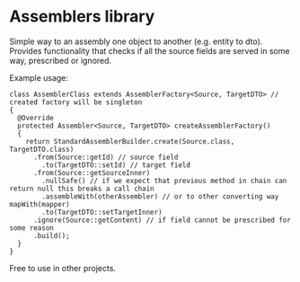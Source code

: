 # Assemblers library
Simple way to an assembly one object to another (e.g. entity to dto).
Provides functionality that checks if all the source fields are served in some way, prescribed or ignored.

Example usage:
```
class AssemblerClass extends AssemblerFactory<Source, TargetDTO> // created factory will be singleton
{
  @Override
  protected Assembler<Source, TargetDTO> createAssemblerFactory()
  {
    return StandardAssemblerBuilder.create(Source.class, TargetDTO.class)
      .from(Source::getId) // source field
        .to(TargetDTO::setId) // target field
      .from(Source::getSourceInner)
        .nullSafe() // if we expect that previous method in chain can return null this breaks a call chain
        .assembleWith(otherAssembler) // or to other converting way mapWith(mapper)
        .to(TargetDTO::setTargetInner)
      .ignore(Source::getContent) // if field cannot be prescribed for some reason
      .build();
  }
}
```

Free to use in other projects.
